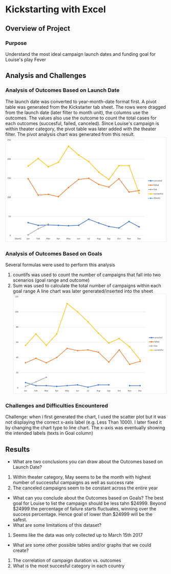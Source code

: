 # Kickstarting with Excel

## Overview of Project

### Purpose
Understand the most ideal campaign launch dates and funding goal for Louise's play Fever

## Analysis and Challenges

### Analysis of Outcomes Based on Launch Date
The launch date was converted to year-month-date format first. A pivot table was generated from the Kickstarter tab sheet. The rows were dragged from the launch date (later filter to month unit), the columns use the outcomes. The values also use the outcome to count the total cases for each outcomes (succesful, failed, canceled). Since Louise's campaign is within theater category, the pivot table was later added with the theater filter. The pivot analysis chart was generated from this result. 
![Outcomes Based on Launch Date.png](https://github.com/chris820629/chris_kickstarter_analysis/blob/main/Outcomes%20Based%20on%20Launch%20Date.png) 
### Analysis of Outcomes Based on Goals
Several formulas were used to perform this analysis
1. countifs was used to count the number of campaigns that fall into two scenarios (goal range and outcome)
2. Sum was used to calculate the total number of campaigns within each goal range
A line chart was later generated/inserted into the sheet 
![Outcomes_vs_Goals.png](https://github.com/chris820629/chris_kickstarter_analysis/blob/main/Outcomes_vs_Goals.png) 
### Challenges and Difficulties Encountered
Challenge: when i first generated the chart, I used the scatter plot but it was not displaying the correct x-axis label (e.g. Less Than 1000). I later fixed it by changing the chart type to line chart. The x-axis was eventually showing the intended labels (texts in Goal column)
## Results

- What are two conclusions you can draw about the Outcomes based on Launch Date?
1. Within theater category, May seems to be the month with highest number of successful campaigns as well as success rate 
2. The canceled campaigns seem to be constant across the entire year

- What can you conclude about the Outcomes based on Goals?
The best goal for Louise to list the campaign should be less tahn $24999. Beyond $24999 the percentage of failure starts fluctuates, winning over the success percentage. Hence goal of lower than $24999 will be the safest.
- What are some limitations of this dataset?
1. Seems like the data was only collected up to March 15th 2017
- What are some other possible tables and/or graphs that we could create?
1. The correlation of campaign duration vs. outcomes
2. What is the most succesful category in each country

